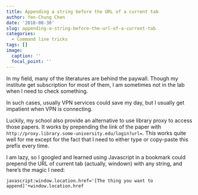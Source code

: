 ```yaml
---
title: Appending a string before the URL of a current tab
author: Yen-Chung Chen
date: '2018-08-30'
slug: appending-a-string-before-the-url-of-a-current-tab
categories:
  - Command line tricks
tags: []
image:
  caption: ''
  focal_point: ''
---
```

In my field, many of the literatures are behind the paywall. Though my
institute get subscription for most of them, I am sometimes not in the
lab when I need to check something.

In such cases, usually VPN services could save my day, but I usually get
impatient when VPN is connecting.

Luckily, my school also provide an alternative to use library proxy to
access those papers. It works by prepending the link of the paper with
`http://proxy.library.some-university.edu/login?url=`. This works quite
well for me except for the fact that I need to either type or copy-paste
this prefix every time.

I am lazy, so I googled and learned using Javascript in a bookmark could
prepend the URL of current tab (actually, windown) with any string, and
here’s the magic I need:

```
javascript:window.location.href='[The thing you want to append]'+window.location.href
```
